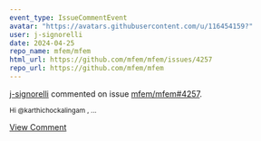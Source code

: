```yaml
---
event_type: IssueCommentEvent
avatar: "https://avatars.githubusercontent.com/u/116454159?"
user: j-signorelli
date: 2024-04-25
repo_name: mfem/mfem
html_url: https://github.com/mfem/mfem/issues/4257
repo_url: https://github.com/mfem/mfem
---
```


<a href='https://github.com/j-signorelli' target='_blank'>j-signorelli</a> commented on issue <a href='https://github.com/mfem/mfem/issues/4257' target='_blank'>mfem/mfem#4257</a>.

<small>Hi @karthichockalingam ,...</small>

<a href='https://github.com/mfem/mfem/issues/4257' target='_blank'>View Comment</a>